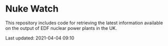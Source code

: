 # Nuke Watch

This repository includes code for retrieving the latest information available on the output of EDF nuclear power plants in the UK.

Last updated: 2021-04-04 09:10